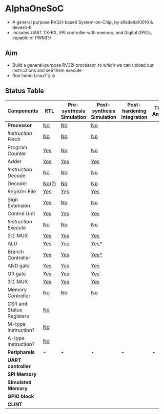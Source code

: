 # AlphaOneSoC
- A general purpose RV32I-based System-on-Chip, by alfadelta10010 & devesh-b
- Includes UART TX-RX, SPI controller with memory, and Digital GPIOs, capable of PWM(?)
## Aim
- Build a general-purpose RV32I processor, to which we can upload our instructions and see them execute
- Run !mmu Linux? `@_@`

## Status Table

| Components               | RTL                     | Pre-synthesis Simulation      | Post-synthesis Simulation       | Post-hardening Integration | Timing Analysis | GDS File |
| ------------------------ | ----------------------- | ----------------------------- | ------------------------------- | -------------------------- | --------------- | -------- |
| **Processor**            | [No](src/fyracore.v)    | [No](pre_sim/fyracore.vcd)    | [No](post_sim/fyracore.vcd)     |                            |                 |          |
| *Instruction Fetch*      | [No](src/if.v)          | [No](pre_sim/if.vcd)          | [No](post_sim/if.vcd)           |                            |                 | **-**    |
| Program Counter          | [Yes](src/regs.v)       | [No](pre_sim/regs.vcd)        | [No](post_sim/regs.vcd)         |                            |                 | **-**    |
| Adder                    | [Yes](src/adder.v)      | [Yes](pre_sim/adder.vcd)      | [Yes](post_sim/adder.vcd)       |                            |                 | **-**    |
| *Instruction Decode*     | [No](src/id.v)          | [No](pre_sim/id.vcd)          | [No](post_sim/id.vcd)           |                            |                 | **-**    |
| Decoder                  | [No(?)](src/decoder.v)  | [No](pre_sim/decoder.vcd)     | [No](post_sim/decoder.vcd)      |                            |                 | **-**    |
| Register File            | [Yes](src/regFile.v)    | [Yes](pre_sim/regFile.vcd)    | [Yes](post_sim/regFile.vcd)     |                            |                 | **-**    |
| Sign Extension           | [Yes](src/signExt.)     | [No](pre_sim/signExt.vcd)     | [No](post_sim/signExt.vcd)      |                            |                 | **-**    |
| Control Unit             | [Yes](src/controller.v) | [Yes](pre_sim/controller.vcd) | [Yes](post_sim/controller.vcd)  |                            |                 | **-**    |
| *Instruction Execute*    | [No](src/ie.v)          | [No](pre_sim/ie.vcd)          | [No](post_sim/ie.vcd)           |                            |                 | **-**    |
| 2:1 MUX                  | [Yes](src/mux21.v)      | [Yes](pre_sim/mux21.vcd)      | [Yes](post_sim/mux21.vcd)       |                            |                 | **-**    |
| ALU                      | [Yes](alu.v)            | [Yes](pre_sim/alu.vcd)        | [Yes*](post_sim/alu.vcd)        |                            |                 | **-**    |
| Branch Controller        | [Yes](src/branchCtrl.v) | [Yes](pre_sim/branchCtrl.vcd) | [Yes*](post_sim/branchCtrl.vcd) |                            |                 | **-**    |
| AND gate                 | [Yes](src/and2.v)       | [Yes](pre_sim/and2.vcd)       | [Yes](post_sim/and2.vcd)        |                            |                 | **-**    |
| OR gate                  | [Yes](src/or2.v)        | [Yes](pre_sim/or2.vcd)        | [Yes](post_sim/or2.vcd)         |                            |                 | **-**    |
| 3:1 MUX                  | [Yes](src/mux31.v)      | [Yes](pre_sim/mux31.vcd)      | [Yes](post_sim/mux31.vcd)       |                            |                 | **-**    |
| Memory Controller        | [No](src/memctrl.v)     | [No](pre_sim/memctrl.vcd)     | [No](post_sim/memctrl.vcd)      |                            |                 | **-**    |
| CSR and Status Registers | [No](src/csr.v)         |                               |                                 |                            |                 | **-**    |
| M-type Instruction?      | [No]()                  |                               |                                 |                            |                 |          |
| A-type Instruction?      | [No]()                  |                               |                                 |                            |                 |          |
| **Peripharels**          | **-**                   | **-**                         | **-**                           | **-**                      | **-**           | **-**    |
| **UART controller**      |                         |                               |                                 |                            |                 |          |
| **SPI Memory**           |                         |                               |                                 |                            |                 |          |
| **Simulated Memory**     |                         |                               |                                 |                            |                 |          |
| **GPIO block**           |                         |                               |                                 |                            |                 |          |
| **CLINT**                |                         |                               |                                 |                            |                 |          |


